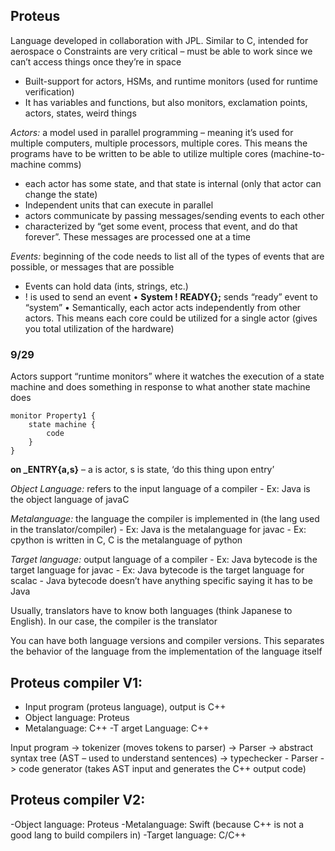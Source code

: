 ## Proteus
Language developed in collaboration with JPL. Similar to C, intended for aerospace 
o	Constraints are very critical – must be able to work since we can’t access things once they’re in space
-	Built-support for actors, HSMs, and runtime monitors (used for runtime verification)
-	It has variables and functions, but also monitors, exclamation points, actors, states, weird things

*Actors:* a model used in parallel programming – meaning it’s used for multiple computers, multiple processors, multiple cores. This means the programs have to be written to be able to utilize multiple cores (machine-to-machine comms)
- each actor has some state, and that state is internal (only that actor can change the state)
- Independent units that can execute in parallel
- actors communicate by passing messages/sending events to each other
- characterized by “get some event, process that event, and do that forever”. These messages are processed one at a time

*Events:* beginning of the code needs to list all of the types of events that are possible, or messages that are possible
- Events can hold data (ints, strings, etc.)
- ! is used to send an event 
•	**System ! READY{};** sends “ready” event to “system”
•	Semantically, each actor acts independently from other actors. This means each core could be utilized for a single actor (gives you total utilization of the hardware)

### 9/29

Actors support “runtime monitors” where it watches the execution of a state machine and does something in response to what another state machine does

	monitor Property1 {
		state machine {
			code
		}
    }

**on _ENTRY{a,s}** – a is actor, s is state, ‘do this thing upon entry’

*Object Language:* refers to the input language of a compiler
    - Ex: Java is the object language of javaC 

*Metalanguage:* the language the compiler is implemented in (the lang used in the translator/compiler)
	- Ex: Java is the metalanguage for javac
	- Ex: cpython is written in C, C is the metalanguage of python 

*Target language:* output language of a compiler
	- Ex: Java bytecode is the target language for javac
	- Ex: Java bytecode is the target language for scalac
	- Java bytecode doesn’t have anything specific saying it has to be Java

Usually, translators have to know both languages (think Japanese to English). In our case, the compiler is the translator 

You can have both language versions and compiler versions. This separates the behavior of the language from the implementation of the language itself


## Proteus compiler V1:
- Input program (proteus language), output is C++
- Object language: Proteus
- Metalanguage: C++ 
-T arget Language: C++ 

Input program -> tokenizer (moves tokens to parser) -> 
Parser -> abstract syntax tree (AST – used to understand sentences) -> typechecker 
	- Parser -> code generator (takes AST input and generates the C++ output code)

## Proteus compiler V2:
-Object language: Proteus
-Metalanguage: Swift (because C++ is not a good lang to build compilers in)
-Target language: C/C++
